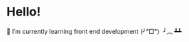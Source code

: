 # Hello!
💎 I’m currently learning front end development
(╯°□°）╯︵ ┻┻
<!---
cssilla/cssilla is a ✨ special ✨ repository because its `README.md` (this file) appears on your GitHub profile.
You can click the Preview link to take a look at your changes.
--->
